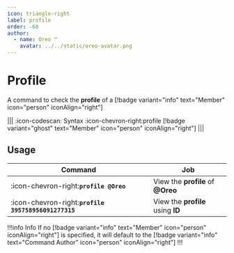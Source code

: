 ```yaml
---
icon: triangle-right
label: profile
order: -60
author:
  - name: Oreo ™
    avatar: ../../static/oreo-avatar.png
---
```


# Profile

A command to check the **profile** of a [!badge variant="info" text="Member" icon="person" iconAlign="right"]

||| :icon-codescan: Syntax
:icon-chevron-right:profile [!badge variant="ghost" text="Member" icon="person" iconAlign="right"]
|||

## Usage

| Command                                              | Job                               |
| ---------------------------------------------------- | --------------------------------- |
| :icon-chevron-right:**`profile @Oreo`**              | View the **profile** of **@Oreo** |
| :icon-chevron-right:**`profile 395758956091277315`** | View the **profile** using **ID** |

!!!info Info
If no [!badge variant="info" text="Member" icon="person" iconAlign="right"] is specified, it will default to the [!badge variant="info" text="Command Author" icon="person" iconAlign="right"]
!!!
